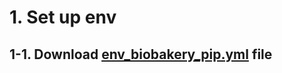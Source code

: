 # 1. Set up env
## 1-1. Download [env_biobakery_pip.yml](https://github.com/parkjooyoung99/Poole-server---Biobakery_workflow/blob/main/env_biobakery_pip.yml) file


